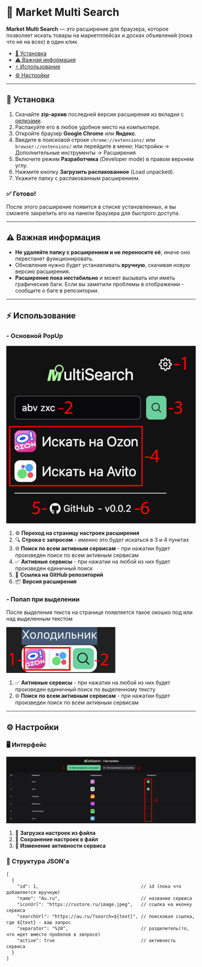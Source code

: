 # 🛒 Market Multi Search

**Market Multi Search** — это расширение для браузера, которое позволяет искать товары на маркетплейсах и досках объявлений (пока что не на всех) в один клик.

- [🚀 Установка](#-установка)
- [⚠️ Важная информация](#-важная-информация)
- [⚡ Использование](#-использование)
- [⚙️ Настройки](#-настройки)
---

## 🚀 Установка

1. Скачайте **zip-архив** последней версии расширения из вкладки с [релизами](https://github.com/maxletsplay1/Market-Multi-Search/releases).
2. Распакуйте его в любое удобное место на компьютере.
3. Откройте браузер **Google Chrome** или **Яндекс**.
4. Введите в поисковой строке ```chrome://extensions/``` или ```browser://extensions/``` или перейдите в меню:
   Настройки → Дополнительные инструменты → Расширения
5. Включите режим **Разработчика** (Developer mode) в правом верхнем углу.
6. Нажмите кнопку **Загрузить распакованное** (Load unpacked).
7. Укажите папку с распакованным расширением.

### ✅ Готово!

После этого расширение появится в списке установленных, и вы сможете закрепить его на панели браузера для быстрого доступа.

---

## ⚠️ Важная информация

- **Не удаляйте папку с расширением и не переносите её**, иначе оно перестанет функционировать.
- Обновления нужно будет устанавливать **вручную**, скачивая новую версию расширения.
- **Расширение пока нестабильно** и может вызывать или иметь графические баги. Если вы заметили проблемы в отображении - сообщите о баге в репозитории.

---

## ⚡ Использование

### - Основной PopUp

![MainPopup.jpg](docs/assets/MainPopup.jpg)

1. ⚙️ **Переход на страницу настроек расширения**
2. 🔍 **Строка с запросом** - именно это будет искаться в 3 и 4 пунктах
3. 🌐 **Поиск по всем активным сервисам** - при нажатии будет произведен поиск по всем активным сервисам
4. ✅ **Активные сервисы** - при нажатии на любой из них будет произведен единичный поиск
5. 🐙 **Ссылка на GitHub репозиторий**
6. 📦 **Версия расширения**


### - Попап при выделении

После выделения текста на странице появляется такое окошко под или над выделенным текстом

![SelectionPopup.jpg](docs/assets/SelectionPopup.jpg)

1. ✅ **Активные сервисы** - при нажатии на любой из них будет произведен единичный поиск по выделенному тексту
2. 🌐 **Поиск по всем активным сервисам** - при нажатии будет произведен поиск по всем активным сервисам

---

## ⚙️ Настройки

### 🖥️ Интерфейс

![Settings.jpg](docs/assets/Settings.jpg)

1. 📂 **Загрузка настроек из файла**
2. 💾 **Сохранение настроек в файл**
3. 🔄 **Изменение активности сервиса**

### 💾 Структура JSON'а

```
[
  {
    "id": 1,                                      // id (пока что добавляется вручную)
    "name": "Au.ru",                              // название сервиса
    "iconUrl": "https://rustore.ru/image.jpeg",   // ссылка на иконку сервиса
    "searchUrl": "https://au.ru/?search=${text}", // поисковая ссылка, где ${text} - ваш запрос
    "separator": "%20",                           // разделитель(то, что идет вместо пробелов в звпросе)
    "active": true                                // активность сервиса
  }
]
```
